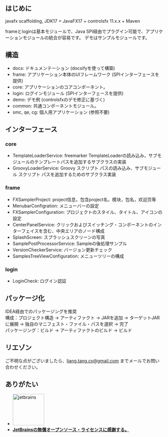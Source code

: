## はじめに

javafx scaffolding, JDK17 + JavaFX17 + controlsfx 11.x.x + Maven

frameとloginは基本モジュールで、Java SPI経由でプラグイン可能で、アプリケーションモジュールの統合が容易です。 デモはサンプルモジュールです。

## 構造

- docs: ドキュメンテーション (docsifyを使って構築)
- frame: アプリケーション本体のUIフレームワーク (SPIインターフェースを提供)
- core: アプリケーションのコアコンポーネント。
- login: ログインモジュール (SPIインターフェースを提供)
- demo: デモ例 (controlsfxのデモ修正に基づく)
- common: 共通コンポーネントモジュール。
- smc, qe, cg: 個人用アプリケーション (参照不要)

## インターフェース

### core

- TemplateLoaderService: freemarker TemplateLoaderの読み込み，サブモジュールのテンプレートパスを追加するサブクラスの実装
- GroovyLoaderService: Groovy スクリプト パスの読み込み、サブモジュール スクリプト パスを追加するためのサブクラス実装

### frame

- FXSamplerProject: project信息，包含project名，模块，包名，欢迎页等
- MenubarConfigration: メニューバーの設定
- FXSamplerConfiguration: プロジェクトのスタイル、タイトル、アイコンの設定
- CenterPanelService: クリックおよびスイッチング・コンポーネントのインターフェイスを含む、中央エリアのノード構成
- SplashScreen: スプラッシュスクリーンの写真
- SamplePostProcessorService: Sampleの後処理サンプル
- VersionCheckerService: バージョン更新チェック
- SamplesTreeViewConfiguration: メニューツリーの構成

### login

- LoginCheck: ログイン認証

## パッケージ化

IDEA経由でのパッケージングを推奨\
構成：プロジェクト構造 -> アーティファクト -> JARを追加 -> ターゲットJARに展開 -> 独自のマニフェスト・ファイル・パスを選択 -> 完了\
パッケージング：ビルド -> アーティファクトのビルド -> ビルド

## リエゾン

ご不明な点がございましたら、liang.tang.cx@gmail.com までメールでお問い合わせください。

## ありがたい

- <a href="https://jb.gg/OpenSource"><img src="https://resources.jetbrains.com/storage/products/company/brand/logos/jb_beam.png?_gl=1*98642y*_ga*MTIxMDA5OTM5Ni4xNjgwMzQyNjgy*_ga_9J976DJZ68*MTY4MTIxMDIzMy41LjEuMTY4MTIxMTE1MS4wLjAuMA..&_ga=2.268101710.1369693703.1681210234-1210099396.1680342682" width="100px" alt="jetbrains">
- **JetBrainsの無償オープンソース・ライセンスに感謝する。**</a>
